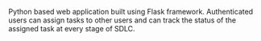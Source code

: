 Python based web application built using Flask framework. 
Authenticated users can assign tasks to other users and can track the status of the assigned task at every stage of SDLC.
